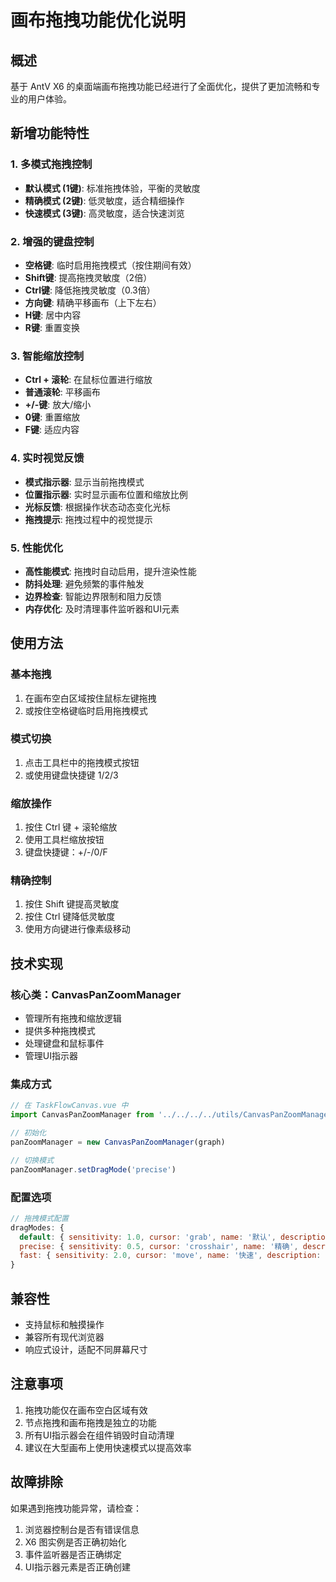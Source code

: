 # 画布拖拽功能优化说明

## 概述
基于 AntV X6 的桌面端画布拖拽功能已经进行了全面优化，提供了更加流畅和专业的用户体验。

## 新增功能特性

### 1. 多模式拖拽控制
- **默认模式 (1键)**: 标准拖拽体验，平衡的灵敏度
- **精确模式 (2键)**: 低灵敏度，适合精细操作
- **快速模式 (3键)**: 高灵敏度，适合快速浏览

### 2. 增强的键盘控制
- **空格键**: 临时启用拖拽模式（按住期间有效）
- **Shift键**: 提高拖拽灵敏度（2倍）
- **Ctrl键**: 降低拖拽灵敏度（0.3倍）
- **方向键**: 精确平移画布（上下左右）
- **H键**: 居中内容
- **R键**: 重置变换

### 3. 智能缩放控制
- **Ctrl + 滚轮**: 在鼠标位置进行缩放
- **普通滚轮**: 平移画布
- **+/-键**: 放大/缩小
- **0键**: 重置缩放
- **F键**: 适应内容

### 4. 实时视觉反馈
- **模式指示器**: 显示当前拖拽模式
- **位置指示器**: 实时显示画布位置和缩放比例
- **光标反馈**: 根据操作状态动态变化光标
- **拖拽提示**: 拖拽过程中的视觉提示

### 5. 性能优化
- **高性能模式**: 拖拽时自动启用，提升渲染性能
- **防抖处理**: 避免频繁的事件触发
- **边界检查**: 智能边界限制和阻力反馈
- **内存优化**: 及时清理事件监听器和UI元素

## 使用方法

### 基本拖拽
1. 在画布空白区域按住鼠标左键拖拽
2. 或按住空格键临时启用拖拽模式

### 模式切换
1. 点击工具栏中的拖拽模式按钮
2. 或使用键盘快捷键 1/2/3

### 缩放操作
1. 按住 Ctrl 键 + 滚轮缩放
2. 使用工具栏缩放按钮
3. 键盘快捷键：+/-/0/F

### 精确控制
1. 按住 Shift 键提高灵敏度
2. 按住 Ctrl 键降低灵敏度
3. 使用方向键进行像素级移动

## 技术实现

### 核心类：CanvasPanZoomManager
- 管理所有拖拽和缩放逻辑
- 提供多种拖拽模式
- 处理键盘和鼠标事件
- 管理UI指示器

### 集成方式
```javascript
// 在 TaskFlowCanvas.vue 中
import CanvasPanZoomManager from '../../../../utils/CanvasPanZoomManager.js'

// 初始化
panZoomManager = new CanvasPanZoomManager(graph)

// 切换模式
panZoomManager.setDragMode('precise')
```

### 配置选项
```javascript
// 拖拽模式配置
dragModes: {
  default: { sensitivity: 1.0, cursor: 'grab', name: '默认', description: '标准拖拽' },
  precise: { sensitivity: 0.5, cursor: 'crosshair', name: '精确', description: '精细操作' },
  fast: { sensitivity: 2.0, cursor: 'move', name: '快速', description: '快速浏览' }
}
```

## 兼容性
- 支持鼠标和触摸操作
- 兼容所有现代浏览器
- 响应式设计，适配不同屏幕尺寸

## 注意事项
1. 拖拽功能仅在画布空白区域有效
2. 节点拖拽和画布拖拽是独立的功能
3. 所有UI指示器会在组件销毁时自动清理
4. 建议在大型画布上使用快速模式以提高效率

## 故障排除
如果遇到拖拽功能异常，请检查：
1. 浏览器控制台是否有错误信息
2. X6 图实例是否正确初始化
3. 事件监听器是否正确绑定
4. UI指示器元素是否正确创建